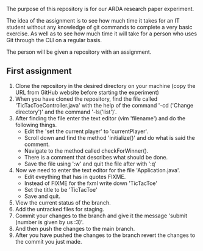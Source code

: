 
The purpose of this repository is for our ARDA research paper experiment.

The idea of the assignment is to see how much time it takes for an IT student without any knowledge of git commands to complete a very basic exercise. As well as to see how much time it will take for a person who uses Git through the CLI on a regular basis.

<!-- The idea of the assignment is to test if using the command line to do some basic git commands is more efficient than using GitHub Desktop. -->

The person will be given a repository with an assignment.
<h2> First assignment </h2>

1) Clone the repository in the desired directory on your machine (copy the URL from GitHub website before starting the experiment)
2) When you have cloned the repository, find the file called 'TicTacToeController.java' with the help of the command '-cd ('Change directory')' and the command '-ls('list')'.
3) After finding the file enter the text editor (vim 'filename') and do the following things.
    - Edit the 'set the current player' to 'currentPlayer'.
    - Scroll down and find the method 'initialize()' and do what is said the comment.
    - Navigate to the method called checkForWinner().
    - There is a comment that describes what should be done.
    - Save the file using ':w' and quit the file after with ':q'
4) Now we need to enter the text editor for the file 'Application.java'.
    - Edit eveything that has in quotes FIXME.
    - Instead of FIXME for the fxml write down 'TicTacToe'
    - Set the title to be 'TicTacToe'
    - Save and quit.
5) View the current status of the branch. 
6) Add the untracked files for staging.
7) Commit your changes to the branch and give it the message 'submit (number is given by us :3)'.
8) And then push the changes to the main branch.
9) After you have pushed the changes to the branch revert the changes to the commit you just made.
